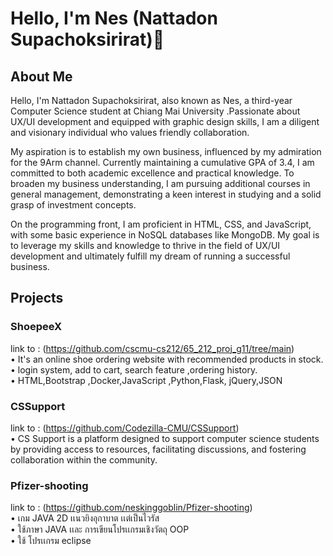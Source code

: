 # Hello, I'm Nes (Nattadon Supachoksirirat)👋

## About Me
Hello, I'm Nattadon Supachoksirirat, also known as Nes, a third-year Computer Science student at Chiang Mai University .Passionate about UX/UI development and equipped with graphic design skills, I am a diligent and visionary individual who values friendly collaboration.<br> 

My aspiration is to establish my own business, influenced by my admiration for the 9Arm channel. Currently maintaining a cumulative GPA of 3.4, I am committed to both academic excellence and practical knowledge. To broaden my business understanding, I am pursuing additional courses in general management, demonstrating a keen interest in studying and a solid grasp of investment concepts.<br> 

On the programming front, I am proficient in HTML, CSS, and JavaScript, with some basic experience in NoSQL databases like MongoDB. My goal is to leverage my skills and knowledge to thrive in the field of UX/UI development and ultimately fulfill my dream of running a successful business.<br> 

## Projects
### ShoepeeX <br>
link to : (https://github.com/cscmu-cs212/65_212_proj_g11/tree/main)<br> 
• It's an online shoe ordering website with recommended products in stock.<br>
• login system, add to cart, search feature ,ordering history.<br>
• HTML,Bootstrap ,Docker,JavaScript ,Python,Flask, jQuery,JSON<br>



### CSSupport <br>
link to : (https://github.com/Codezilla-CMU/CSSupport)<br> 
• CS Support is a platform designed to support computer science students by providing access to resources, facilitating discussions, and fostering collaboration within the community.<br> 


### Pfizer-shooting  <br>
link to : (https://github.com/neskinggoblin/Pfizer-shooting)<br> 
• เกม JAVA 2D เเนวยิงอุกาบาต เเต่เป็นไวรัส <br> 
• ใช้ภาษา JAVA เเละ การเขียนโปรเเกรมเชิงวัตถุ OOP <br> 
• ใช้ โปรเเกรม eclipse  <br> 









